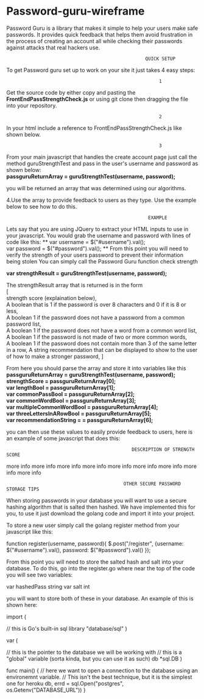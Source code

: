 # Password-guru-wireframe
Password Guru is a library that makes it simple to help your users make safe passwords. It provides quick feedback that helps them avoid frustration in the process of creating an account all while checking their passwords against attacks that real hackers use. 

                                                       QUICK SETUP
To get Password guru set up to work on your site it just takes 4 easy steps:

                                                            1
Get the source code by either copy and pasting the **FrontEndPassStrengthCheck.js** or using git clone then dragging the file into your repository.


                                                            2
In your html include a reference to  FrontEndPassStrengthCheck.js like shown below.                                                 
**<script src="FrontEndPassStrengthCheck.js"></script>**

                                                            3
From your main javascript that handles the create account page just call the method guruStrengthTest and pass in the user's username and password as shown below:                                                                                                   
**passguruReturnArray = guruStrengthTest(username, password);**

you will be returned an array that was determined using our algorithms. 

4.Use the array to provide feedback to users as they type. Use the example below to see how to do this.

                                                        EXAMPLE

Lets say that you are using JQuery to extract your HTML inputs to use in your javascript.
You would grab the username and password with lines of code like this:
**
  var username = $("#username").val();                                                                                    
  var password = $("#password").val();
**
From this point you will need to verify the strength of your users password to prevent their information being stolen
You can simply call the Password Guru function check strength                                                                          

**var strengthResult = guruStrengthTest(username, password);**
  
The strengthResult array that is returned is in the form                                                                          
[                                                                                                                                 
strength score (explaination below),                                                                                   
A boolean that is 1 if the password is over 8 characters and 0 if it is 8 or less,                                 
A boolean 1 if the password does not have a password from a common password list,                             
A boolean 1 if the password does not have a word from a common word list,                                                     
A boolean 1 if the password is not made of two or more common words,                                                              
A boolean 1 if the password does not contain more than 3 of the same letter in a row,
A string recommendation that can be displayed to show to the user of how to make a stronger password,
]                                                                          

From here you should parse the array and store it into variables like this                                        
**passguruReturnArray = guruStrengthTest(username, password);**                                                                         
**strengthScore = passguruReturnArray[0];**                                                                                     
**var lengthBool = passguruReturnArray[1];**                                                                             
**var commonPassBool = passguruReturnArray[2];**                                                                                
**var commonWordBool = passguruReturnArray[3];**                                                                                   
**var multipleCommonWordBool = passguruReturnArray[4];**                                                         
**var threeLettersInARowBool = passguruReturnArray[5];**                                                             
**var recommendationString = = passguruReturnArray[6];**                                     

you can then use these values to easily provide feedback to users, here is an example of some javascript that does this:


                                                 


                                                  DESCRIPTION OF STRENGTH SCORE
more info
more info
more info
more info
more info
more info
more info
more info
more info


                                               OTHER SECURE PASSWORD STORAGE TIPS
When storing passwords in your database you will want to use a secure hashing algorithm that is salted then hashed.
We have implemented this for you, to use it just download the golang code and import it into your project.

To store a new user simply call the golang register method from your javascript like this:

function register(username, password){
    $.post("/register", {username: $("#username").val(), password: $("#password").val()
    });


From this point you will need to store the salted hash and salt into your database.
To do this, go into the register.go where near the top of the code you will see two variables:


var hashedPass string
var salt int

you will want to store both of these in your database. An example of this is shown here:

import (

   // this is Go's built-in sql library
   "database/sql"
)

var (

   // this is the pointer to the database we will be working with
   // this is a "global" variable (sorta kinda, but you can use it as such)
   db *sql.DB
)

func main() {
    // here we want to open a connection to the database using an environemnt variable.
    // This isn't the best technique, but it is the simplest one for heroku
    db, errd = sql.Open("postgres", os.Getenv("DATABASE_URL"))
}

